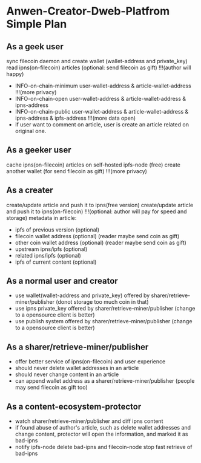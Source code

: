 # Anwen-Creator-Dweb-Platfrom Simple Plan

## As a geek user
sync filecoin daemon and create wallet (wallet-address and private_key)
read ipns(on-filecoin) articles (optional: send filecoin as gift) !!!(author will happy)
- INFO-on-chain-minimum   user-wallet-address & article-wallet-address !!!(more privacy)
- INFO-on-chain-open   user-wallet-address & article-wallet-address & ipns-address
- INFO-on-chain-public user-wallet-address & article-wallet-address & ipns-address & ipfs-address !!!(more data open)
- if user want to comment on article, user is create an article related on original one.

## As a geeker user
cache ipns(on-filecoin) articles on self-hosted ipfs-node (free)
create another wallet (for send filecoin as gift) !!!(more privacy)

## As a creater
create/update article and push it to ipns(free version)
create/update article and push it to ipns(on-filecoin) !!!(optional: author will pay for speed and storage)
metadata in article:
- ipfs of previous version (optional)
- filecoin wallet address (optional) (reader maybe send coin as gift)
- other coin wallet address (optional) (reader maybe send coin as gift)
- upstream ipns/ipfs (optional)
- related ipns/ipfs (optional)
- ipfs of current content (optional)

## As a normal user and creator
- use wallet(wallet-address and private_key) offered by sharer/retrieve-miner/publisher (donot storage too much coin in that)
- use ipns private_key offered by sharer/retrieve-miner/publisher (change to a opensource client is better)
- use publish system offered by sharer/retrieve-miner/publisher (change to a opensource client is better)


## As a sharer/retrieve-miner/publisher
- offer better service of ipns(on-filecoin) and user experience
- should never delete wallet addresses in an article
- should never change content in an article
- can append wallet address as a sharer/retrieve-miner/publisher (people may send filecoin as gift too)

## As a content-ecosystem-protector
- watch sharer/retrieve-miner/publisher and diff ipns content
- if found abuse of author's article, such as delete wallet addresses and change content, protector will open the information, and marked it as bad-ipns
- notify ipfs-node delete bad-ipns and filecoin-node stop fast retrieve of bad-ipns
